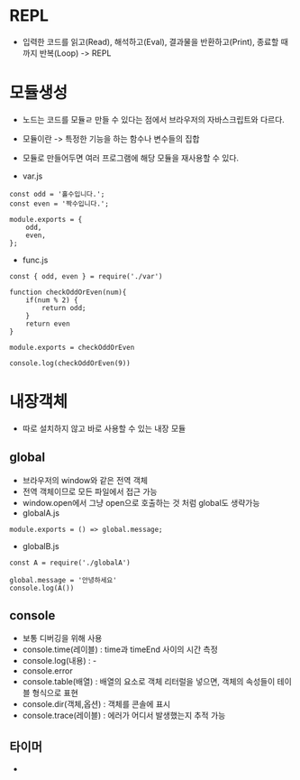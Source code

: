 # REPL 
- 입력한 코드를 읽고(Read), 해석하고(Eval), 결과물을 반환하고(Print), 종료할 때까지 반복(Loop) -> REPL

# 모듈생성
- 노드는 코드를 모듈ㄹ 만들 수 있다는 점에서 브라우저의 자바스크립트와 다르다.
- 모듈이란 -> 특정한 기능을 하는 함수나 변수들의 집합
- 모듈로 만들어두면 여러 프로그램에 해당 모듈을 재사용할 수 있다.

- var.js
```
const odd = '홀수입니다.';
const even = '짝수입니다.';

module.exports = {
    odd,
    even,
};
```
- func.js
```
const { odd, even } = require('./var')

function checkOddOrEven(num){
    if(num % 2) {
        return odd;
    }
    return even
}

module.exports = checkOddOrEven

console.log(checkOddOrEven(9))
```

# 내장객체
- 따로 설치하지 않고 바로 사용할 수 있는 내장 모듈
## global
- 브라우저의 window와 같은 전역 객체
- 전역 객체이므로 모든 파일에서 접근 가능
- window.open에서 그냥 open으로 호출하는 것 처럼 global도 생략가능
- globalA.js
```
module.exports = () => global.message;
```
- globalB.js
```
const A = require('./globalA')

global.message = '안녕하세요'
console.log(A())
```

## console
- 보통 디버깅을 위해 사용
- console.time(레이블) : time과 timeEnd 사이의 시간 측정
- console.log(내용) : -
- console.error
- console.table(배열) : 배열의 요소로 객체 리터럴을 넣으면, 객체의 속성들이 테이블 형식으로 표현
- console.dir(객체,옵션) : 객체를 콘솔에 표시
- console.trace(레이블) : 에러가 어디서 발생했는지 추적 가능

## 타이머
- 

